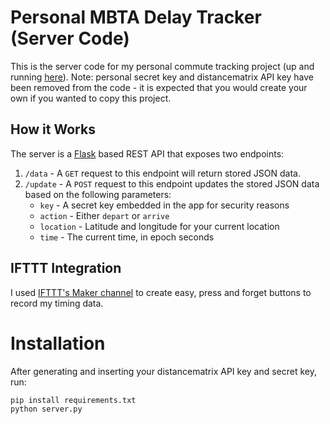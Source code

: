 # Personal MBTA Delay Tracker (Server Code)
This is the server code for my personal commute tracking project (up and
running [here](http://ainterr.github.io/mbta_tracker)). Note: personal secret
key and distancematrix API key have been removed from the code - it is expected
that you would create your own if you wanted to copy this project.

## How it Works
The server is a [Flask](http://flask.pocoo.org) based REST API that exposes two
endpoints:
1. `/data` - A `GET` request to this endpoint will return stored JSON data.
2. `/update` - A `POST` request to this endpoint updates the stored JSON data
based on the following parameters:
    - `key` - A secret key embedded in the app for security reasons
    - `action` - Either `depart` or `arrive`
    - `location` - Latitude and longitude for your current location
    - `time` - The current time, in epoch seconds

## IFTTT Integration
I used [IFTTT's Maker channel](https://ifttt.com/maker) to create easy, press
and forget buttons to record my timing data.

# Installation
After generating and inserting your distancematrix API key and secret key, run:

```bash
pip install requirements.txt
python server.py
```
